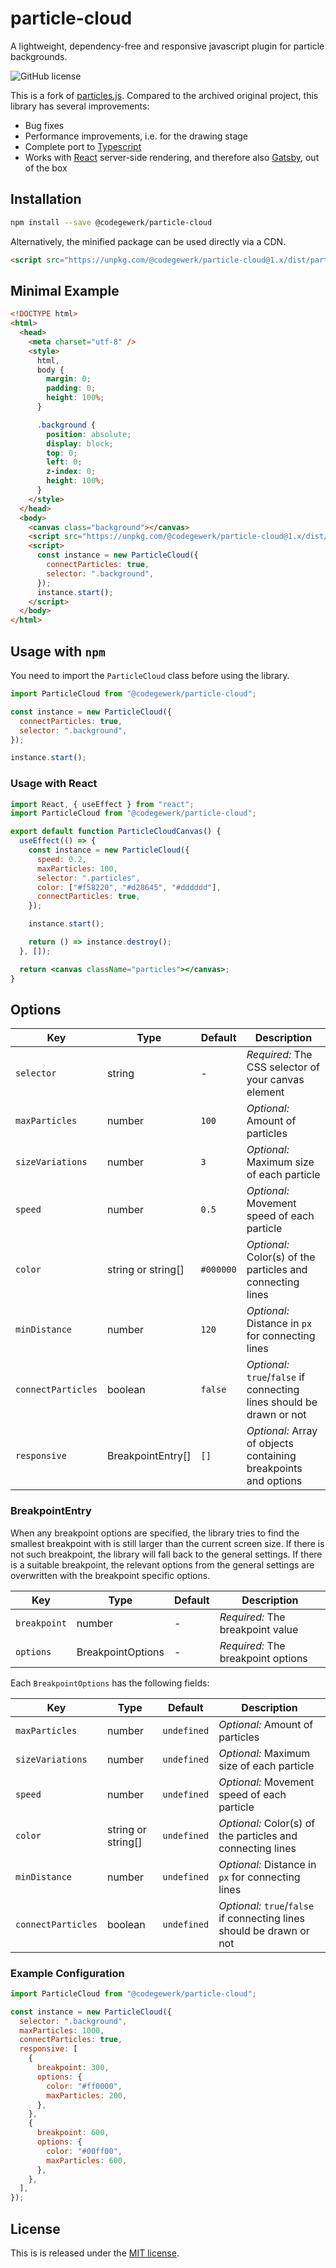 # particle-cloud

A lightweight, dependency-free and responsive javascript plugin for particle backgrounds.

![GitHub license](https://img.shields.io/github/license/codegewerk/particle-cloud)

This is a fork of [particles.js](https://github.com/marcbruederlin/particles.js).
Compared to the archived original project, this library has several improvements:

- Bug fixes
- Performance improvements, i.e. for the drawing stage
- Complete port to [Typescript](https://www.typescriptlang.org/)
- Works with [React](https://reactjs.org/) server-side rendering, and therefore also [Gatsby](https://www.gatsbyjs.com/), out of the box

## Installation

```bash
npm install --save @codegewerk/particle-cloud
```

Alternatively, the minified package can be used directly via a CDN.

```html
<script src="https://unpkg.com/@codegewerk/particle-cloud@1.x/dist/particles.min.js"></script>
```

## Minimal Example

```html
<!DOCTYPE html>
<html>
  <head>
    <meta charset="utf-8" />
    <style>
      html,
      body {
        margin: 0;
        padding: 0;
        height: 100%;
      }

      .background {
        position: absolute;
        display: block;
        top: 0;
        left: 0;
        z-index: 0;
        height: 100%;
      }
    </style>
  </head>
  <body>
    <canvas class="background"></canvas>
    <script src="https://unpkg.com/@codegewerk/particle-cloud@1.x/dist/particles.min.js"></script>
    <script>
      const instance = new ParticleCloud({
        connectParticles: true,
        selector: ".background",
      });
      instance.start();
    </script>
  </body>
</html>
```

## Usage with `npm`

You need to import the `ParticleCloud` class before using the library.

```js
import ParticleCloud from "@codegewerk/particle-cloud";

const instance = new ParticleCloud({
  connectParticles: true,
  selector: ".background",
});

instance.start();
```

### Usage with React

```jsx
import React, { useEffect } from "react";
import ParticleCloud from "@codegewerk/particle-cloud";

export default function ParticleCloudCanvas() {
  useEffect(() => {
    const instance = new ParticleCloud({
      speed: 0.2,
      maxParticles: 100,
      selector: ".particles",
      color: ["#f58220", "#d28645", "#dddddd"],
      connectParticles: true,
    });

    instance.start();

    return () => instance.destroy();
  }, []);

  return <canvas className="particles"></canvas>;
}
```

## Options

| Key                | Type               | Default   | Description                                                           |
| ------------------ | ------------------ | --------- | --------------------------------------------------------------------- |
| `selector`         | string             | -         | _Required:_ The CSS selector of your canvas element                   |
| `maxParticles`     | number             | `100`     | _Optional:_ Amount of particles                                       |
| `sizeVariations`   | number             | `3`       | _Optional:_ Maximum size of each particle                             |
| `speed`            | number             | `0.5`     | _Optional:_ Movement speed of each particle                           |
| `color`            | string or string[] | `#000000` | _Optional:_ Color(s) of the particles and connecting lines            |
| `minDistance`      | number             | `120`     | _Optional:_ Distance in `px` for connecting lines                     |
| `connectParticles` | boolean            | `false`   | _Optional:_ `true`/`false` if connecting lines should be drawn or not |
| `responsive`       | BreakpointEntry[]  | `[]`      | _Optional:_ Array of objects containing breakpoints and options       |

### BreakpointEntry

When any breakpoint options are specified, the library tries to find the smallest breakpoint with is still larger than the
current screen size.
If there is not such breakpoint, the library will fall back to the general settings.
If there is a suitable breakpoint, the relevant options from the general settings are overwritten with the breakpoint specific
options.

| Key          | Type              | Default | Description                        |
| ------------ | ----------------- | ------- | ---------------------------------- |
| `breakpoint` | number            | -       | _Required:_ The breakpoint value   |
| `options`    | BreakpointOptions | -       | _Required:_ The breakpoint options |

Each `BreakpointOptions` has the following fields:

| Key                | Type               | Default     | Description                                                           |
| ------------------ | ------------------ | ----------- | --------------------------------------------------------------------- |
| `maxParticles`     | number             | `undefined` | _Optional:_ Amount of particles                                       |
| `sizeVariations`   | number             | `undefined` | _Optional:_ Maximum size of each particle                             |
| `speed`            | number             | `undefined` | _Optional:_ Movement speed of each particle                           |
| `color`            | string or string[] | `undefined` | _Optional:_ Color(s) of the particles and connecting lines            |
| `minDistance`      | number             | `undefined` | _Optional:_ Distance in `px` for connecting lines                     |
| `connectParticles` | boolean            | `undefined` | _Optional:_ `true`/`false` if connecting lines should be drawn or not |

### Example Configuration

```js
import ParticleCloud from "@codegewerk/particle-cloud";

const instance = new ParticleCloud({
  selector: ".background",
  maxParticles: 1000,
  connectParticles: true,
  responsive: [
    {
      breakpoint: 300,
      options: {
        color: "#ff0000",
        maxParticles: 200,
      },
    },
    {
      breakpoint: 600,
      options: {
        color: "#00ff00",
        maxParticles: 600,
      },
    },
  ],
});
```

## License

This is is released under the [MIT license](https://github.com/codegewerk/particle-cloud/blob/master/LICENSE).
